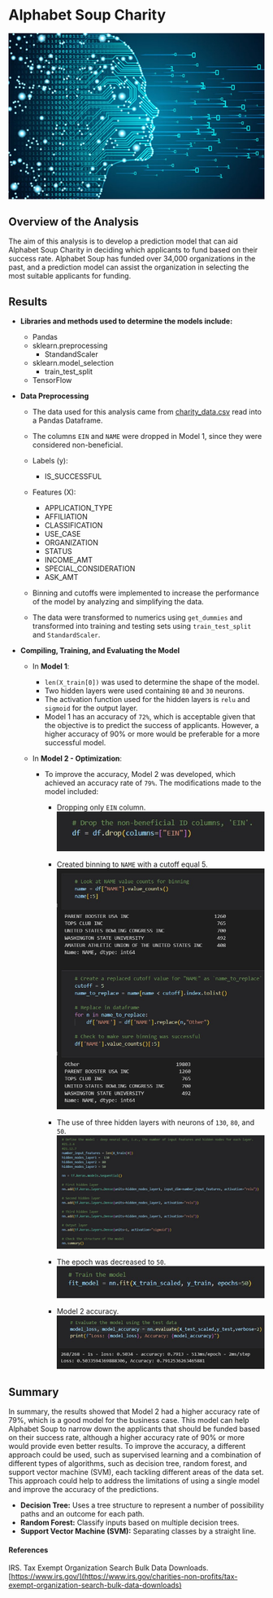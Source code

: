 # Alphabet Soup Charity 
![](AlphabetSoupCharity/Images/deepLearning.jpg)
## Overview of the Analysis
The aim of this analysis is to develop a prediction model that can aid Alphabet Soup Charity in deciding which applicants to fund based on their success rate. Alphabet Soup has funded over 34,000 organizations in the past, and a prediction model can assist the organization in selecting the most suitable applicants for funding. 

## Results
* **Libraries and methods used to determine the models include:** 
    * Pandas
    * sklearn.preprocessing 
        * StandandScaler
    * sklearn.model_selection
        * train_test_split 
    * TensorFlow 

* **Data Preprocessing**
    * The data used for this analysis came from [charity_data.csv](AlphabetSoupCharity/Resources/charity_data.csv) read into a Pandas Dataframe. 

    * The columns `EIN` and `NAME` were dropped in Model 1, since they were considered non-beneficial. 
    
    * Labels (y): 
        * IS_SUCCESSFUL

    * Features (X):
        * APPLICATION_TYPE
        * AFFILIATION
        * CLASSIFICATION
        * USE_CASE
        * ORGANIZATION
        * STATUS
        * INCOME_AMT
        * SPECIAL_CONSIDERATION
        * ASK_AMT

    * Binning and cutoffs were implemented to increase the performance of the model by analyzing and simplifying the data. 

    * The data were transformed to numerics using `get_dummies` and transformed into training and testing sets using `train_test_split` and `StandardScaler`. 

* **Compiling, Training, and Evaluating the Model**
    * In **Model 1**: 
        * `len(X_train[0])` was used to determine the shape of the model. 
        * Two hidden layers were used containing `80` and `30` neurons. 
        * The activation function used for the hidden layers is `relu` and `sigmoid` for the output layer.  
        * Model 1 has an accuracy of `72%`, which is acceptable given that the objective is to predict the success of applicants. However, a higher accuracy of 90% or more would be preferable for a more successful model.  
        
    * In **Model 2 - Optimization**:  
        * To improve the accuracy, Model 2 was developed, which achieved an accuracy rate of `79%`. The modifications made to the model included:

            * Dropping only `EIN` column. 
            ![](AlphabetSoupCharity/Images/droppedCols.jpg)

            * Created binning to `NAME` with a cutoff equal 5. 
            ![](AlphabetSoupCharity/Images/binningName.jpg)

            * The use of three hidden layers with neurons of `130`, `80`, and `50`. 
            ![](AlphabetSoupCharity/Images/modeling.jpg)

            * The epoch was decreased to `50`. 
            ![](AlphabetSoupCharity/Images/epoch.jpg)

            * Model 2 accuracy. 
            ![](AlphabetSoupCharity/Images/model2.jpg)


## Summary
In summary, the results showed that Model 2 had a higher accuracy rate of 79%, which is a good model for the business case. This model can help Alphabet Soup to narrow down the applicants that should be funded based on their success rate, although a higher accuracy rate of 90% or more would provide even better results. To improve the accuracy, a different approach could be used, such as supervised learning and a combination of different types of algorithms, such as decision tree, random forest, and support vector machine (SVM), each tackling different areas of the data set. This approach could help to address the limitations of using a single model and improve the accuracy of the predictions. 
* **Decision Tree:** Uses a tree structure to represent a number of possibility paths and an outcome for each path. 
* **Random Forest:** Classify inputs based on multiple decision trees. 
* **Support Vector Machine (SVM):** Separating classes by a straight line. 

#### References
IRS. Tax Exempt Organization Search Bulk Data Downloads. [https://www.irs.gov/](https://www.irs.gov/charities-non-profits/tax-exempt-organization-search-bulk-data-downloads)
